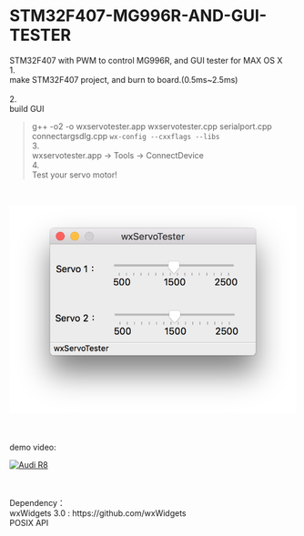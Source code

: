 # STM32F407-MG996R-AND-GUI-TESTER
STM32F407 with PWM to control MG996R, and GUI tester for MAX OS X
</br>
1.</br>
make STM32F407 project, and burn to board.(0.5ms~2.5ms)</br>
</br>
2.</br>
build GUI</br>
> g++ -o2 -o wxservotester.app wxservotester.cpp serialport.cpp connectargsdlg.cpp `wx-config --cxxflags --libs`</br>
3.</br>
wxservotester.app -> Tools -> ConnectDevice</br>
4.</br>
Test your servo motor!</br>
</br>

![alt text](https://github.com/GCY/STM32F407-MG996R-AND-GUI-TESTER/blob/master/gui.png?raw=true)

</br>
</br>
demo video:
</br>

[![Audi R8](https://youtu.be/wf9-RlVoMTk/0.jpg)](https://youtu.be/wf9-RlVoMTk)

</br>
</br>
Dependency： </br>
wxWidgets 3.0 : https://github.com/wxWidgets </br>
POSIX API </br>
</br>
